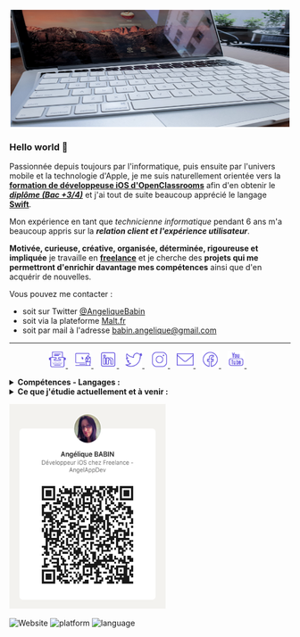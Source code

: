 <p align='center'>
<img alt="AngelAppDev" width="500" height="210" src="https://github.com/jessangel79/jessangel79/blob/main/Img/karim-manjra-6ybGCLrzy_w-unsplash.jpg?raw=true">
</p>

### Hello world 👋
Passionnée depuis toujours par l'informatique, puis ensuite par l'univers mobile et la technologie d'Apple, je me suis naturellement orientée vers la **[formation de développeuse iOS d'OpenClassrooms](https://openclassrooms.com/fr/paths/69-developpeur-dapplication-ios)** afin d'en obtenir le ***[diplôme (Bac +3/4)](https://www.francecompetences.fr/recherche/rncp/27099/)*** et j'ai tout de suite beaucoup apprécié le langage **[Swift](https://www.apple.com/fr/swift/)**.

Mon expérience en tant que *technicienne informatique* pendant 6 ans m'a beaucoup appris sur la ***relation client et l'expérience utilisateur***.

**Motivée, curieuse, créative, organisée, déterminée, rigoureuse et impliquée** je travaille en **[freelance](https://www.malt.fr/profile/angeliquebabin)** et je cherche des **projets qui me permettront d'enrichir davantage mes compétences** ainsi que d'en acquérir de nouvelles.


Vous pouvez me contacter :
- soit sur Twitter [@AngeliqueBabin](https://twitter.com/AngeliqueBabin_)
- soit via la plateforme [Malt.fr](https://www.malt.fr/profile/angeliquebabin)
- soit par mail à l'adresse [babin.angelique@gmail.com](mailto:babin.angelique@gmail.com)

------------

<p align='center'>
  <a href="https://www.angelappdev.io/">
    <img height="30" src="https://github.com/jessangel79/jessangel79/blob/main/Img/icons8-blog.png?raw=true">
  </a>&nbsp;&nbsp;
  
  <a href="https://www.malt.fr/profile/angeliquebabin">
    <img height="30" src="https://github.com/jessangel79/jessangel79/blob/main/Img/icons8-home_office.png?raw=true">
  </a>&nbsp;&nbsp;

  <a href="https://www.linkedin.com/in/ang%C3%A9lique-babin-158aa874/">
    <img height="30" src="https://github.com/jessangel79/jessangel79/blob/main/Img/icons8-linkedin.png?raw=true">
  </a>&nbsp;&nbsp;

  <a href="https://twitter.com/AngeliqueBabin_">
    <img height="30" src="https://github.com/jessangel79/jessangel79/blob/main/Img/icons8-twitter.png?raw=true">
  </a>&nbsp;&nbsp;
  
  <a href="https://www.instagram.com/angelique.babin.angelappdev/">
    <img height="30" src="https://github.com/jessangel79/jessangel79/blob/main/Img/icons8-instagram.png?raw=true">
  </a>&nbsp;&nbsp;

  <a href="mailto:babin.angelique@gmail.com">
    <img height="30" src="https://github.com/jessangel79/jessangel79/blob/main/Img/icons8-envelope.png?raw=true">
  </a>&nbsp;&nbsp;
  
  <a href="https://www.facebook.com/angelique.babin.angelappdev">
    <img height="30" src="https://github.com/jessangel79/jessangel79/blob/main/Img/icons8-facebook.png?raw=true">
  </a>&nbsp;&nbsp;
 
  <a href="https://www.youtube.com/channel/UCWixVGfNeihNp3BzxJ3LfGw/about?view_as=subscriber">
    <img height="30" src="https://github.com/jessangel79/jessangel79/blob/main/Img/icons8-youtube.png?raw=true">
  </a>&nbsp;&nbsp;  
</p>

<details>
  <summary><strong>Compétences - Langages :</strong></summary>
    - Swift 5 - Xcode - iOS <br/>
    - Programmation Orientée Objet <br/>
    - Programmation Orientée Protocole <br/>
    - MVC <br/>
    - Core Data <br/>
    - Firebase / Firestore <br/>
    - Realm <br/>
    - UIKit / SwiftUI <br/>
    - API Rest <br/>
    - Tests Unitaires <br/>
    - Git & GitHub <br/>
    - Trello <br/>
    - Gestion de projet<br/>
    - CoreML / CreateML
</details>
    
<details>
  <summary><strong>Ce que j'étudie actuellement et à venir :</strong></summary>
    - SwiftUI <br/>
    - FireStore - FireBase <br/>
    - Flutter / Dart <br/>
    - Objective-C <br/>
    - GitLab <br/>
    - MVVM <br/>
    - MVP
</details>

<p>
  <a href="https://www.linkedin.com/in/ang%C3%A9lique-babin-158aa874"><img src="https://github.com/jessangel79/jessangel79/blob/main/Img/QRCode-Photo_AB.png?raw=true" width="280"
     height="367">
  </a> 
</p>

<!-- ![Les statistiques d'AngelAppDev github](https://github-readme-stats.vercel.app/api?username=jessangel79&show_icons=true&hide=["prs","issues","contribs"]) -->

![Website](https://img.shields.io/website?down_color=lightgrey&down_message=down&style=plastic&up_message=online&url=https%3A%2F%2Fimg.shields.io%2Fwebsite%2Fhttps%2Fwww.angelappdev.fr)
![platform](https://img.shields.io/badge/platform-ios%20%7C%20watchos%20%7C%20osx-blue)
![language](https://img.shields.io/badge/language-swift%205.3-orange)
